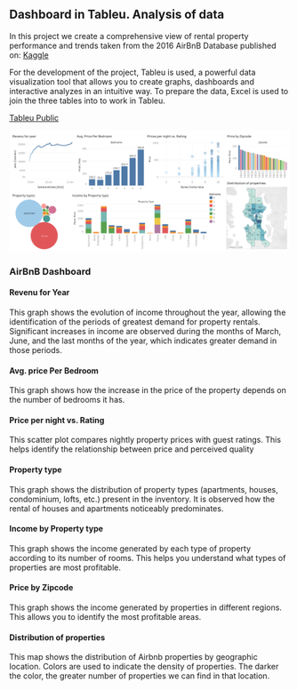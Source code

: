 ## Dashboard in Tableu. Analysis of data
In this project we create a comprehensive view of rental property performance and trends taken from the 2016 AirBnB Database published on:
[Kaggle](https://www.kaggle.com/datasets/airbnb/seattle)

For the development of the project, Tableu is used, a powerful data visualization tool that allows you to create graphs, dashboards and interactive analyzes in an intuitive way. To prepare the data, Excel is used to join the three tables into to work in Tableu.

[Tableu Public](https://public.tableau.com/views/AirBnB_FullProject_17211641621670/AirBnBDashboard?:language=es-ES&:sid=&:redirect=auth&:display_count=n&:origin=viz_share_link)

![Project preview](./AirBnB%20Dashboard.png)

### AirBnB Dashboard

#### Revenu for Year
This graph shows the evolution of income throughout the year, allowing the identification of the periods of greatest demand for property rentals. Significant increases in income are observed during the months of March, June, and the last months of the year, which indicates greater demand in those periods.

#### Avg. price Per Bedroom
This graph shows how the increase in the price of the property depends on the number of bedrooms it has.

#### Price per night vs. Rating
This scatter plot compares nightly property prices with guest ratings. This helps identify the relationship between price and perceived quality

#### Property type
This graph shows the distribution of property types (apartments, houses, condominium, lofts, etc.) present in the inventory. It is observed how the rental of houses and apartments noticeably predominates.

#### Income by Property type
This graph shows the income generated by each type of property according to its number of rooms. This helps you understand what types of properties are most profitable. 

#### Price by Zipcode
This graph shows the income generated by properties in different regions. This allows you to identify the most profitable areas.

#### Distribution of properties
This map shows the distribution of Airbnb properties by geographic location. Colors are used to indicate the density of properties. The darker the color, the greater number of properties we can find in that location.